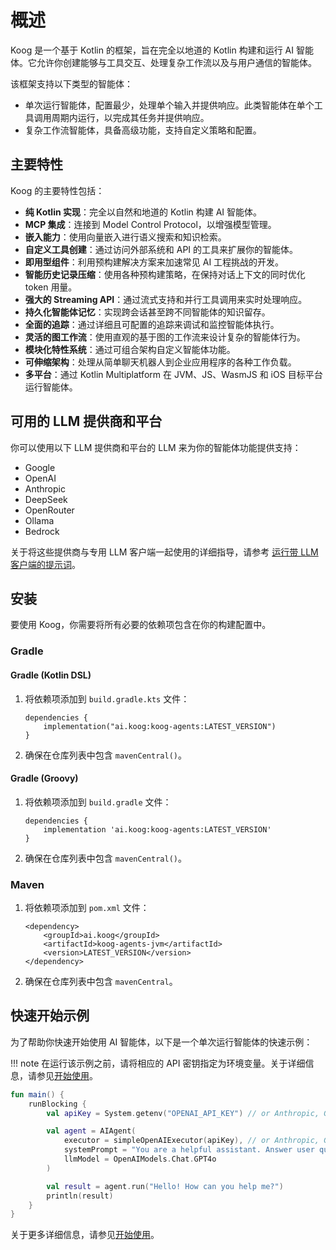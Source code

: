 # 概述

Koog 是一个基于 Kotlin 的框架，旨在完全以地道的 Kotlin 构建和运行 AI 智能体。它允许你创建能够与工具交互、处理复杂工作流以及与用户通信的智能体。

该框架支持以下类型的智能体：

*   单次运行智能体，配置最少，处理单个输入并提供响应。此类智能体在单个工具调用周期内运行，以完成其任务并提供响应。
*   复杂工作流智能体，具备高级功能，支持自定义策略和配置。

## 主要特性

Koog 的主要特性包括：

-   **纯 Kotlin 实现**：完全以自然和地道的 Kotlin 构建 AI 智能体。
-   **MCP 集成**：连接到 Model Control Protocol，以增强模型管理。
-   **嵌入能力**：使用向量嵌入进行语义搜索和知识检索。
-   **自定义工具创建**：通过访问外部系统和 API 的工具来扩展你的智能体。
-   **即用型组件**：利用预构建解决方案来加速常见 AI 工程挑战的开发。
-   **智能历史记录压缩**：使用各种预构建策略，在保持对话上下文的同时优化 token 用量。
-   **强大的 Streaming API**：通过流式支持和并行工具调用来实时处理响应。
-   **持久化智能体记忆**：实现跨会话甚至跨不同智能体的知识留存。
-   **全面的追踪**：通过详细且可配置的追踪来调试和监控智能体执行。
-   **灵活的图工作流**：使用直观的基于图的工作流来设计复杂的智能体行为。
-   **模块化特性系统**：通过可组合架构自定义智能体功能。
-   **可伸缩架构**：处理从简单聊天机器人到企业应用程序的各种工作负载。
-   **多平台**：通过 Kotlin Multiplatform 在 JVM、JS、WasmJS 和 iOS 目标平台运行智能体。

## 可用的 LLM 提供商和平台

你可以使用以下 LLM 提供商和平台的 LLM 来为你的智能体功能提供支持：

- Google
- OpenAI
- Anthropic
- DeepSeek
- OpenRouter
- Ollama
- Bedrock

关于将这些提供商与专用 LLM 客户端一起使用的详细指导，请参考 [运行带 LLM 客户端的提示词](prompt-api.md#running-prompts-with-llm-clients)。

## 安装

要使用 Koog，你需要将所有必要的依赖项包含在你的构建配置中。

### Gradle

#### Gradle (Kotlin DSL)

1.  将依赖项添加到 `build.gradle.kts` 文件：

    ```
    dependencies {
        implementation("ai.koog:koog-agents:LATEST_VERSION")
    }
    ```

2.  确保在仓库列表中包含 `mavenCentral()`。

#### Gradle (Groovy)

1.  将依赖项添加到 `build.gradle` 文件：

    ```
    dependencies {
        implementation 'ai.koog:koog-agents:LATEST_VERSION'
    }
    ```

2.  确保在仓库列表中包含 `mavenCentral()`。

### Maven

1.  将依赖项添加到 `pom.xml` 文件：

    ```
    <dependency>
        <groupId>ai.koog</groupId>
        <artifactId>koog-agents-jvm</artifactId>
        <version>LATEST_VERSION</version>
    </dependency>
    ```

2.  确保在仓库列表中包含 `mavenCentral`。

## 快速开始示例

为了帮助你快速开始使用 AI 智能体，以下是一个单次运行智能体的快速示例：

!!! note
    在运行该示例之前，请将相应的 API 密钥指定为环境变量。关于详细信息，请参见[开始使用](single-run-agents.md)。

<!--- INCLUDE
import ai.koog.agents.core.agent.AIAgent
import ai.koog.prompt.executor.clients.openai.OpenAIModels
import ai.koog.prompt.executor.llms.all.simpleOpenAIExecutor
import kotlinx.coroutines.runBlocking
-->
```kotlin
fun main() {
    runBlocking {
        val apiKey = System.getenv("OPENAI_API_KEY") // or Anthropic, Google, OpenRouter, etc.

        val agent = AIAgent(
            executor = simpleOpenAIExecutor(apiKey), // or Anthropic, Google, OpenRouter, etc.
            systemPrompt = "You are a helpful assistant. Answer user questions concisely.",
            llmModel = OpenAIModels.Chat.GPT4o
        )

        val result = agent.run("Hello! How can you help me?")
        println(result)
    }
}
```
<!--- KNIT example-index-01.kt -->
关于更多详细信息，请参见[开始使用](single-run-agents.md)。